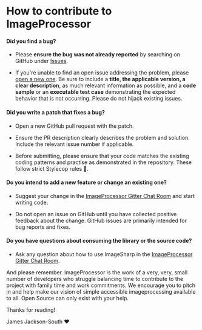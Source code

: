 # How to contribute to ImageProcessor

#### **Did you find a bug?**

- Please **ensure the bug was not already reported** by searching on GitHub under [Issues](https://github.com/JimBobSquarePants/ImageProcessor/issues).

- If you're unable to find an open issue addressing the problem, please [open a new one](https://github.com/JimBobSquarePants/ImageProcessor/issues/new). Be sure to include a **title, the applicable version, a clear description**, as much relevant information as possible, and a **code sample** or an **executable test case** demonstrating the expected behavior that is not occurring. Please do not hijack existing issues.

#### **Did you write a patch that fixes a bug?**

* Open a new GitHub pull request with the patch.

* Ensure the PR description clearly describes the problem and solution. Include the relevant issue number if applicable.

* Before submitting, please ensure that your code matches the existing coding patterns and practise as demonstrated in the repository. These follow strict Stylecop rules :cop:.

#### **Do you intend to add a new feature or change an existing one?**

* Suggest your change in the [ImageProcessor Gitter Chat Room](https://gitter.im/JimBobSquarePants/ImageProcessor) and start writing code.

* Do not open an issue on GitHub until you have collected positive feedback about the change. GitHub issues are primarily intended for bug reports and fixes.

#### **Do you have questions about consuming the library or the source code?**

* Ask any question about how to use ImageSharp in the [ImageProcessor Gitter Chat Room](https://gitter.im/JimBobSquarePants/ImageProcessor).

And please remember. ImageProcessor is the work of a very, very, small number of developers who struggle balancing time to contribute to the project with family time and work commitments. We encourage you to pitch in and help make our vision of simple accessible imageprocessing available to all. Open Source can only exist with your help.

Thanks for reading!

James Jackson-South :heart:
